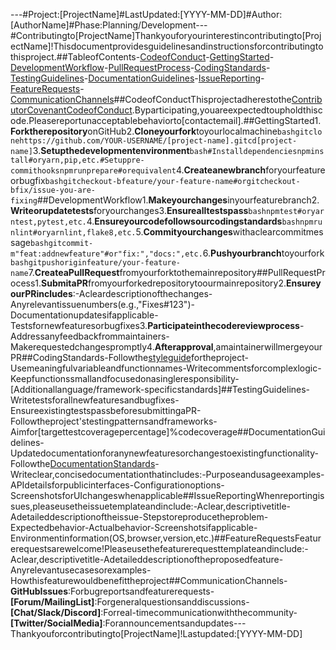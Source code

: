 ---#Project:[ProjectName]#LastUpdated:[YYYY-MM-DD]#Author:[AuthorName]#Phase:Planning/Development---#Contributingto[ProjectName]Thankyouforyourinterestincontributingto[ProjectName]!Thisdocumentprovidesguidelinesandinstructionsforcontributingtothisproject.##TableofContents-[CodeofConduct](#code-of-conduct)-[GettingStarted](#getting-started)-[DevelopmentWorkflow](#development-workflow)-[PullRequestProcess](#pull-request-process)-[CodingStandards](#coding-standards)-[TestingGuidelines](#testing-guidelines)-[DocumentationGuidelines](#documentation-guidelines)-[IssueReporting](#issue-reporting)-[FeatureRequests](#feature-requests)-[CommunicationChannels](#communication-channels)##CodeofConductThisprojectadherestothe[ContributorCovenantCodeofConduct](./CODE_OF_CONDUCT.md).Byparticipating,youareexpectedtoupholdthiscode.Pleasereportunacceptablebehaviorto[contactemail].##GettingStarted1.**Forktherepository**onGitHub2.**Cloneyourfork**toyourlocalmachine```bashgitclonehttps://github.com/YOUR-USERNAME/[project-name].gitcd[project-name]```3.**Setupthedevelopmentenvironment**```bash#Installdependenciesnpminstall#oryarn,pip,etc.#Setuppre-commithooksnpmrunprepare#orequivalent```4.**Createanewbranch**foryourfeatureorbugfix```bashgitcheckout-bfeature/your-feature-name#orgitcheckout-bfix/issue-you-are-fixing```##DevelopmentWorkflow1.**Makeyourchanges**inyourfeaturebranch2.**Writeorupdatetests**foryourchanges3.**Ensurealltestspass**```bashnpmtest#oryarntest,pytest,etc.```4.**Ensureyourcodefollowsourcodingstandards**```bashnpmrunlint#oryarnlint,flake8,etc.```5.**Commityourchanges**withaclearcommitmessage```bashgitcommit-m"feat:addnewfeature"#or"fix:","docs:",etc.```6.**Pushyourbranch**toyourfork```bashgitpushoriginfeature/your-feature-name```7.**CreateaPullRequest**fromyourforktothemainrepository##PullRequestProcess1.**SubmitaPR**fromyourforkedrepositorytoourmainrepository2.**EnsureyourPRincludes**:-Acleardescriptionofthechanges-Anyrelevantissuenumbers(e.g.,"Fixes#123")-Documentationupdatesifapplicable-Testsfornewfeaturesorbugfixes3.**Participateinthecodereviewprocess**-Addressanyfeedbackfrommaintainers-Makerequestedchangespromptly4.**Afterapproval**,amaintainerwillmergeyourPR##CodingStandards-Followthe[styleguide]([link-to-style-guide])fortheproject-Usemeaningfulvariableandfunctionnames-Writecommentsforcomplexlogic-Keepfunctionssmallandfocusedonasingleresponsibility-[Additionallanguage/framework-specificstandards]##TestingGuidelines-Writetestsforallnewfeaturesandbugfixes-EnsureexistingtestspassbeforesubmittingaPR-Followtheproject'stestingpatternsandframeworks-Aimfor[targettestcoveragepercentage]%codecoverage##DocumentationGuidelines-Updatedocumentationforanynewfeaturesorchangestoexistingfunctionality-Followthe[DocumentationStandards](./docs/documentation-standards.md)-Writeclear,concisedocumentationthatincludes:-Purposeandusageexamples-APIdetailsforpublicinterfaces-Configurationoptions-ScreenshotsforUIchangeswhenapplicable##IssueReportingWhenreportingissues,pleaseusetheissuetemplateandinclude:-Aclear,descriptivetitle-Adetaileddescriptionoftheissue-Stepstoreproducetheproblem-Expectedbehavior-Actualbehavior-Screenshotsifapplicable-Environmentinformation(OS,browser,version,etc.)##FeatureRequestsFeaturerequestsarewelcome!Pleaseusethefeaturerequesttemplateandinclude:-Aclear,descriptivetitle-Adetaileddescriptionoftheproposedfeature-Anyrelevantusecasesorexamples-Howthisfeaturewouldbenefittheproject##CommunicationChannels-**GitHubIssues**:Forbugreportsandfeaturerequests-**[Forum/MailingList]**:Forgeneralquestionsanddiscussions-**[Chat/Slack/Discord]**:Forreal-timecommunicationwiththecommunity-**[Twitter/SocialMedia]**:Forannouncementsandupdates---Thankyouforcontributingto[ProjectName]!Lastupdated:[YYYY-MM-DD]